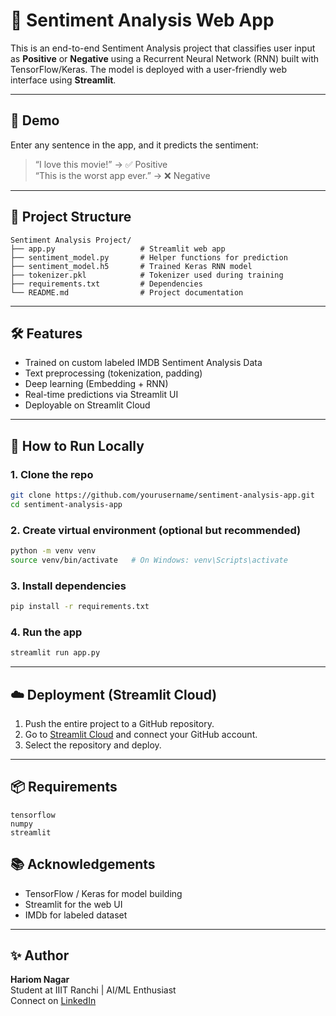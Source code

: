 # 🧠 Sentiment Analysis Web App

This is an end-to-end Sentiment Analysis project that classifies user input as **Positive** or **Negative** using a Recurrent Neural Network (RNN) built with TensorFlow/Keras. The model is deployed with a user-friendly web interface using **Streamlit**.

---

## 🚀 Demo

Enter any sentence in the app, and it predicts the sentiment:

> “I love this movie!” → ✅ Positive  
> “This is the worst app ever.” → ❌ Negative

---

## 📁 Project Structure

```
Sentiment Analysis Project/
├── app.py                   # Streamlit web app
├── sentiment_model.py       # Helper functions for prediction
├── sentiment_model.h5       # Trained Keras RNN model
├── tokenizer.pkl            # Tokenizer used during training
├── requirements.txt         # Dependencies
└── README.md                # Project documentation
```

---

## 🛠️ Features

- Trained on custom labeled IMDB Sentiment Analysis Data
- Text preprocessing (tokenization, padding)
- Deep learning (Embedding + RNN)
- Real-time predictions via Streamlit UI
- Deployable on Streamlit Cloud

---

## 🧪 How to Run Locally

### 1. Clone the repo

```bash
git clone https://github.com/yourusername/sentiment-analysis-app.git
cd sentiment-analysis-app
```

### 2. Create virtual environment (optional but recommended)

```bash
python -m venv venv
source venv/bin/activate   # On Windows: venv\Scripts\activate
```

### 3. Install dependencies

```bash
pip install -r requirements.txt
```

### 4. Run the app

```bash
streamlit run app.py
```

---

## ☁️ Deployment (Streamlit Cloud)

1. Push the entire project to a GitHub repository.
2. Go to [Streamlit Cloud](https://streamlit.io/cloud) and connect your GitHub account.
3. Select the repository and deploy.

---

## 📦 Requirements

```
tensorflow
numpy
streamlit
```

## 📚 Acknowledgements

- TensorFlow / Keras for model building
- Streamlit for the web UI
- IMDb for labeled dataset

---
## ✨ Author

**Hariom Nagar**  
Student at IIIT Ranchi | AI/ML Enthusiast  
Connect on [LinkedIn](https://www.linkedin.com/in/hari-om-nagar/)

